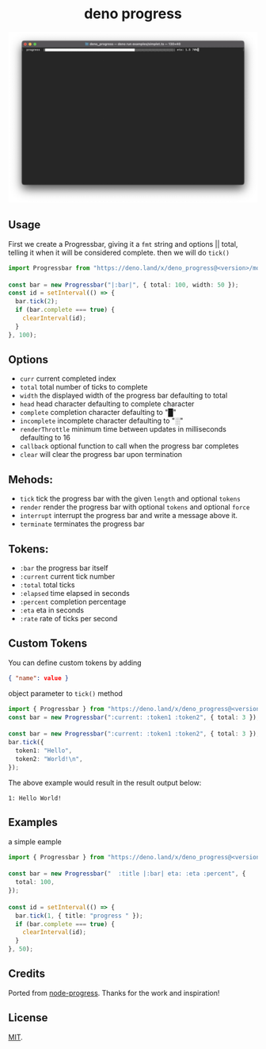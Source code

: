 <h1 align="center">deno progress</h1>

<p align="center">

<p align="center">
<img src="./assets/screenshot.jpg" width="1000"/>
</p>

## Usage

First we create a Progressbar, giving it a `fmt` string and options || total,
<br> telling it when it will be considered complete. then we will do `tick()`

```ts
import Progressbar from "https://deno.land/x/deno_progress@<version>/mod.ts";

const bar = new Progressbar("|:bar|", { total: 100, width: 50 });
const id = setInterval(() => {
  bar.tick(2);
  if (bar.complete === true) {
    clearInterval(id);
  }
}, 100);
```

## Options

- `curr` current completed index
- `total` total number of ticks to complete
- `width` the displayed width of the progress bar defaulting to total
- `head` head character defaulting to complete character
- `complete` completion character defaulting to "█"
- `incomplete` incomplete character defaulting to "░"
- `renderThrottle` minimum time between updates in milliseconds defaulting to 16
- `callback` optional function to call when the progress bar completes
- `clear` will clear the progress bar upon termination

## Mehods:

- `tick` tick the progress bar with the given `length` and optional `tokens`
- `render` render the progress bar with optional `tokens` and optional `force`
- `interrupt` interrupt the progress bar and write a message above it.
- `terminate` terminates the progress bar

## Tokens:

- `:bar` the progress bar itself
- `:current` current tick number
- `:total` total ticks
- `:elapsed` time elapsed in seconds
- `:percent` completion percentage
- `:eta` eta in seconds
- `:rate` rate of ticks per second

## Custom Tokens

You can define custom tokens by adding

```json
{ "name": value }
```

object parameter to `tick()` method

```ts
import { Progressbar } from "https://deno.land/x/deno_progress@<version>/mod.ts";
const bar = new Progressbar(":current: :token1 :token2", { total: 3 });

const bar = new Progressbar(":current: :token1 :token2", { total: 3 });
bar.tick({
  token1: "Hello",
  token2: "World!\n",
});
```

The above example would result in the result output below:

```
1: Hello World!
```

## Examples

a simple eample

```ts
import { Progressbar } from "https://deno.land/x/deno_progress@<version>/mod.ts";

const bar = new Progressbar("  :title |:bar| eta: :eta :percent", {
  total: 100,
});

const id = setInterval(() => {
  bar.tick(1, { title: "progress " });
  if (bar.complete === true) {
    clearInterval(id);
  }
}, 50);
```

## Credits

Ported from [node-progress](https://github.com/visionmedia/node-progress).
Thanks for the work and inspiration!

## License

[MIT](https://github.com/Eyoatam/deno_progress/LICENSE).
